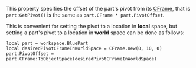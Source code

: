 This property specifies the offset of the part's pivot from its
[CFrame](https://developer.roblox.com/en-us/api-reference/datatype/CFrame), that is `part:GetPivot()` is the same as
`part.CFrame * part.PivotOffset`.

This is convenient for setting the pivot to a location in **local** space,
but setting a part's pivot to a location in **world** space can be done as
follows:

```
local part = workspace.BluePart
local desiredPivotCFrameInWorldSpace = CFrame.new(0, 10, 0)
part.PivotOffset = part.CFrame:ToObjectSpace(desiredPivotCFrameInWorldSpace)
```